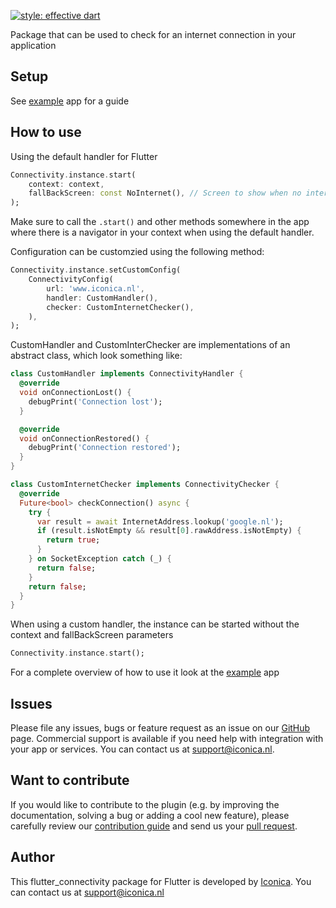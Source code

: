 [![style: effective dart](https://img.shields.io/badge/style-effective_dart-40c4ff.svg)](https://github.com/tenhobi/effective_dart) 

Package that can be used to check for an internet connection in your application

## Setup

See [example](./example/lib/main.dart) app for a guide

## How to use

Using the default handler for Flutter
```dart
Connectivity.instance.start(
    context: context,
    fallBackScreen: const NoInternet(), // Screen to show when no internet has been detected
);
``` 
Make sure to call the ```.start()``` and other methods somewhere in the app where there is a navigator in your context when using the default handler.

Configuration can be customzied using the following method:
```dart
Connectivity.instance.setCustomConfig(
    ConnectivityConfig(
        url: 'www.iconica.nl',
        handler: CustomHandler(),
        checker: CustomInternetChecker(),
    ),
);
```

CustomHandler and CustomInterChecker are implementations of an abstract class, which look something like:

```dart
class CustomHandler implements ConnectivityHandler {
  @override
  void onConnectionLost() {
    debugPrint('Connection lost');
  }

  @override
  void onConnectionRestored() {
    debugPrint('Connection restored');
  }
}
```

```dart
class CustomInternetChecker implements ConnectivityChecker {
  @override
  Future<bool> checkConnection() async {
    try {
      var result = await InternetAddress.lookup('google.nl');
      if (result.isNotEmpty && result[0].rawAddress.isNotEmpty) {
        return true;
      }
    } on SocketException catch (_) {
      return false;
    }
    return false;
  }
}
```

When using a custom handler, the instance can be started without the context and fallBackScreen parameters
```dart
Connectivity.instance.start();
```

For a complete overview of how to use it look at the [example](./example/lib/main.dart) app


## Issues

Please file any issues, bugs or feature request as an issue on our [GitHub](https://github.com/Iconica-Development/flutter_connectivity) page. Commercial support is available if you need help with integration with your app or services. You can contact us at [support@iconica.nl](mailto:support@iconica.nl).

## Want to contribute

If you would like to contribute to the plugin (e.g. by improving the documentation, solving a bug or adding a cool new feature), please carefully review our [contribution guide](../CONTRIBUTING.md) and send us your [pull request](https://github.com/Iconica-Development/flutter_connectivity/pulls).

## Author

This flutter_connectivity package for Flutter is developed by [Iconica](https://iconica.nl). You can contact us at <support@iconica.nl>